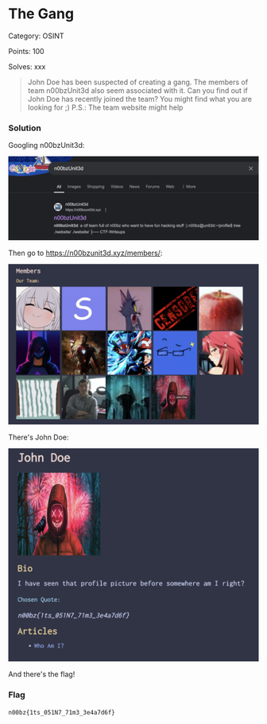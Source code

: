 # The Gang

Category: OSINT

Points: 100

Solves: xxx

>John Doe has been suspected of creating a gang. The members of team n00bzUnit3d also seem associated with it. Can you find out if John Doe has recently joined the team? You might find what you are looking for \;) P.S.: The team website might help

### Solution

Googling n00bzUnit3d:

![Google Search](/images/TheGangGoogleSearch.png)

Then go to https://n00bzunit3d.xyz/members/:

![Members](/images/TheGangJohnDoe.png)

There's John Doe:

![Flag](/images/TheGangFlag.png)

And there's the flag!


### Flag

```n00bz{1ts_051N7_71m3_3e4a7d6f}```